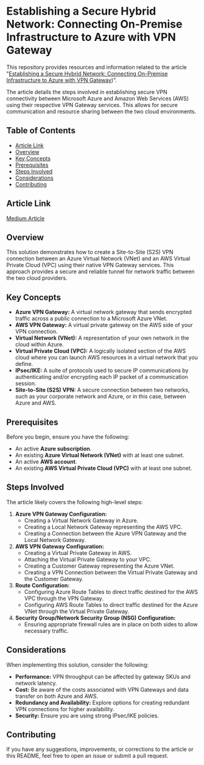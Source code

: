# Establishing a Secure Hybrid Network: Connecting On-Premise Infrastructure to Azure with VPN Gateway

This repository provides resources and information related to the article "[Establishing a Secure Hybrid Network: Connecting On-Premise Infrastructure to Azure with VPN Gateway](https://medium.com/@cloudsecguy97/establishing-a-secure-hybrid-network-connecting-on-premise-infrastructure-to-azure-with-vpn-59e7a9c78c9b))".

The article details the steps involved in establishing secure VPN connectivity between Microsoft Azure and Amazon Web Services (AWS) using their respective VPN Gateway services. This allows for secure communication and resource sharing between the two cloud environments.

## Table of Contents

- [Article Link](#article-link)
- [Overview](#overview)
- [Key Concepts](#key-concepts)
- [Prerequisites](#prerequisites)
- [Steps Involved](#steps-involved)
- [Considerations](#considerations)
- [Contributing](#contributing)

## Article Link

[Medium Article](https://medium.com/@cloudsecguy97/establishing-a-secure-hybrid-network-connecting-on-premise-infrastructure-to-azure-with-vpn-59e7a9c78c9b)

## Overview

This solution demonstrates how to create a Site-to-Site (S2S) VPN connection between an Azure Virtual Network (VNet) and an AWS Virtual Private Cloud (VPC) using their native VPN Gateway services. This approach provides a secure and reliable tunnel for network traffic between the two cloud providers.

## Key Concepts

-   **Azure VPN Gateway:** A virtual network gateway that sends encrypted traffic across a public connection to a Microsoft Azure VNet.
-   **AWS VPN Gateway:** A virtual private gateway on the AWS side of your VPN connection.
-   **Virtual Network (VNet):** A representation of your own network in the cloud within Azure.
-   **Virtual Private Cloud (VPC):** A logically isolated section of the AWS cloud where you can launch AWS resources in a virtual network that you define.
-   **IPsec/IKE:** A suite of protocols used to secure IP communications by authenticating and/or encrypting each IP packet of a communication session.
-   **Site-to-Site (S2S) VPN:** A secure connection between two networks, such as your corporate network and Azure, or in this case, between Azure and AWS.

## Prerequisites

Before you begin, ensure you have the following:

-   An active **Azure subscription**.
-   An existing **Azure Virtual Network (VNet)** with at least one subnet.
-   An active **AWS account**.
-   An existing **AWS Virtual Private Cloud (VPC)** with at least one subnet.

## Steps Involved

The article likely covers the following high-level steps:

1.  **Azure VPN Gateway Configuration:**
    -   Creating a Virtual Network Gateway in Azure.
    -   Creating a Local Network Gateway representing the AWS VPC.
    -   Creating a Connection between the Azure VPN Gateway and the Local Network Gateway.
2.  **AWS VPN Gateway Configuration:**
    -   Creating a Virtual Private Gateway in AWS.
    -   Attaching the Virtual Private Gateway to your VPC.
    -   Creating a Customer Gateway representing the Azure VNet.
    -   Creating a VPN Connection between the Virtual Private Gateway and the Customer Gateway.
3.  **Route Configuration:**
    -   Configuring Azure Route Tables to direct traffic destined for the AWS VPC through the VPN Gateway.
    -   Configuring AWS Route Tables to direct traffic destined for the Azure VNet through the Virtual Private Gateway.
4.  **Security Group/Network Security Group (NSG) Configuration:**
    -   Ensuring appropriate firewall rules are in place on both sides to allow necessary traffic.

## Considerations

When implementing this solution, consider the following:

-   **Performance:** VPN throughput can be affected by gateway SKUs and network latency.
-   **Cost:** Be aware of the costs associated with VPN Gateways and data transfer on both Azure and AWS.
-   **Redundancy and Availability:** Explore options for creating redundant VPN connections for higher availability.
-   **Security:** Ensure you are using strong IPsec/IKE policies.

## Contributing

If you have any suggestions, improvements, or corrections to the article or this README, feel free to open an issue or submit a pull request.
